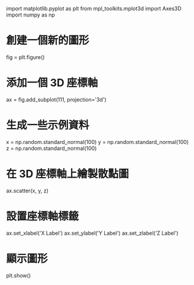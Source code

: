 import matplotlib.pyplot as plt
from mpl_toolkits.mplot3d import Axes3D
import numpy as np

# 創建一個新的圖形
fig = plt.figure()

# 添加一個 3D 座標軸
ax = fig.add_subplot(111, projection='3d')

# 生成一些示例資料
x = np.random.standard_normal(100)
y = np.random.standard_normal(100)
z = np.random.standard_normal(100)

# 在 3D 座標軸上繪製散點圖
ax.scatter(x, y, z)

# 設置座標軸標籤
ax.set_xlabel('X Label')
ax.set_ylabel('Y Label')
ax.set_zlabel('Z Label')

# 顯示圖形
plt.show()